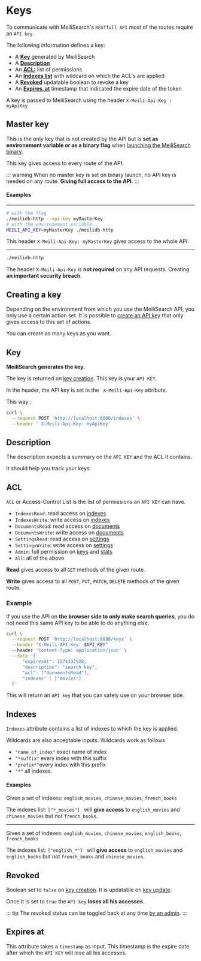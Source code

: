# Keys

To communicate with MeiliSearch's `RESTfull API` most of the routes require an `API key`.

The following information defines a key:
* A **[Key](/advanced_guides/keys.md#key)** generated by MeiliSearch
* A **[Description](/advanced_guides/keys.md#description)**
* An **[ACL:](/advanced_guides/keys.md#acl)** list of permissions
* An **[Indexes list](/advanced_guides/keys.md#indexes)**  with wildcard on which the ACL's are applied
* A **[Revoked](/advanced_guides/keys.md#revoked)** updatable boolean to revoke a key <Badge text="soon" type="warn"/> 
* An **[Expires_at](/advanced_guides/keys.md#expires-at)** timestamp that indicated the expire date of the token

A key is passed to MeiliSearch using the header 
` X-Meili-Api-Key : myApiKey `

## Master key

This is the only key that is not created by the API but is **set as environement variable or as a binary flag** when [launching the MeiliSearch binary](/advanced_guides/binary).

This key gives access to every route of the API.

::: warning
When no master key is set on binary launch, no API key is needed on any route.
**Giving full access to the API**.
:::

#### Examples

-----

```bash
# with the flag
./meilidb-http --api-key myMasterKey
# with the environement variable
MEILI_API_KEY=myMasterKey ./meilidb-http 
```

This header `X-Meili-Api-Key: myMasterKey` gives access to the whole API.

-----
```bash
./meilidb-http
```

The header `X-Meili-Api-Key` is **not required** on any API requests. Creating **an important security breach**. 


## Creating a key

Depending on the environment from which you use the MeiliSearch API, you only use a certain action set. It is possible to [create an API key](/references/keys.md#create-key) that only gives access to this set of actions.

You can create as many keys as you want.


## Key

**MeiliSearch generates the key**.

The key is returned on [key creation](/references/keys.md#create-key). This key is your `API KEY`. 

In the header, the API key is set in the ` X-Meili-Api-Key` attribute.

This way : 

```bash
curl \
  --request POST 'http://localhost:8080/indexes' \
  --header ' X-Meili-Api-Key: myApiKey'
```

## Description

The description expects a summary on the `API KEY` and the ACL it contains.

It should help you track your keys.

## ACL 

`ACL` or Access-Control List is the list of permissions an `API KEY` can have.


* `IndexesRead`: read access on [indexes](/references/indexes) 
* `IndexesWrite`: write access on [indexes](/references/indexes) 
* `DocumentsRead`: read access on [documents](/references/documents) 
* `DocumentsWrite`: write access on [documents](/references/documents) 
* `SettingsRead`: read access on [settings](/references/settings) 
* `SettingsWrite`: write access on [settings](/references/settings) 
* `Admin`: full permission on [keys](/references/keys) and [stats](/references/stats)
* `All`: all of the above

**Read** gives access to all `GET` methods of the given route.

**Write** gives access to all `POST`, `PUT`, `PATCH`, `DELETE` methods of the given route.

### Example

If you use the API on **the browser side to only make search queries**, you do not need this same API key to be able to do anything else. 

```bash
curl \
  --request POST 'http://localhost:8080/keys' \
  --header "X-Meili-API-Key: $API_KEY"
  --header 'Content-Type: application/json' \
  --data '{
      "expiresAt": 1574332928,
      "description": "search key",
      "acl": ["documentsRead"],
      "indexes" : ["movies"]
  }'
```

This will return an `API key` that you can safely use on your browser side.

## Indexes

`Indexes` attribute contains a list of indexes to which the key is applied.

Wildcards are also acceptable inputs. Wildcards work as follows
* `"name_of_index"` exact name of index
* `"*suffix"` every index with this suffix
* `"prefix*"`every index with this prefix
* `"*"` all indexes.


#### Examples
Given a set of indexes: `english_movies`, `chinese_movies`, `french_books`

The indexes list: `["*_movies"] ` will **give access** to `english_movies` and `chinese_movies` but not `french_books`.

-----

Given a set of indexes: `english_movies`, `chinese_movies`, `english_books`, `french_books`

The indexes list: `["english_*"] ` will **give access** to `english_movies` and `english_books` but not `french_books` and `chinese_movies`.

## Revoked

Boolean set to `false` on [key creation](/references/keys.md#create-key). It is updatable on [key update](/references/keys.md#update-key). 

Once it is set to `true` the `API key` **loses all his accesses**. 

::: tip
The revoked status can be toggled back at any time [by an admin](/advanced_guides/keys.md#acl).
:::

## Expires at

This attribute takes a `timestamp` as input. This timestamp is the expire date after which the `API KEY` will lose all his accesses.
